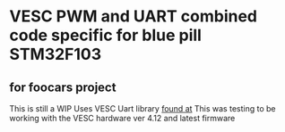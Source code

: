 # VESC PWM and UART combined code specific for blue pill STM32F103

## for foocars project

This is still a WIP
Uses VESC Uart library [found at](https://github.com/SolidGeek/VescUart)
This was testing to be working with the VESC hardware ver 4.12 and latest firmware
